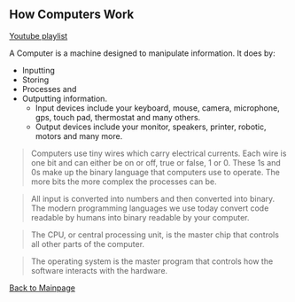 ## How Computers Work
[Youtube playlist](https://www.youtube.com/playlist?list=PLzdnOPI1iJNcsRwJhvksEo1tJqjIqWbN-)

A Computer is a machine designed to manipulate information.
It does by:
+ Inputting
+ Storing
+ Processes and
+ Outputting information.
    + Input devices include your keyboard, mouse, camera, microphone, gps, touch pad, thermostat and many others.
    + Output devices include your monitor, speakers, printer, robotic, motors and many more.

>Computers use tiny wires which carry electrical currents. Each wire is one bit and can either be on or off, true or false, 1 or 0. These 1s and 0s make up the binary language that computers use to operate. The more bits the more complex the processes can be.

>All input is converted into numbers and then converted into binary. The modern programming languages we use today convert code readable by humans into binary readable by your computer.

>The CPU, or central processing unit, is the master chip that controls all other parts of the computer. 

>The operating system is the master program that controls how the software interacts with the hardware.



[Back to Mainpage](README.md)